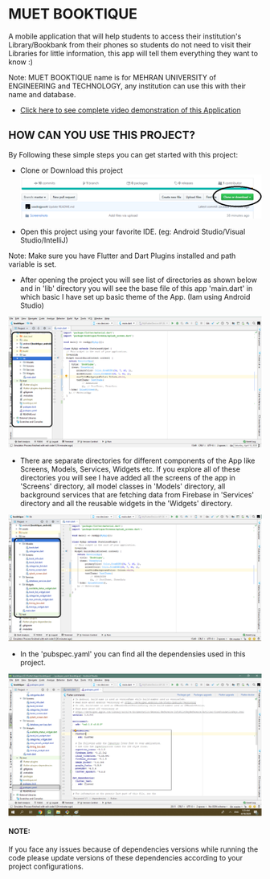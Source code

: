 # MUET BOOKTIQUE

A mobile application that will help students to access their institution's Library/Bookbank from their phones so students do not need to visit their Libraries for little information, this app will tell them everything they want to know :) 

Note: MUET BOOKTIQUE name is for MEHRAN UNIVERSITY of ENGINEERING and TECHNOLOGY, any institution can use this with their name and database.

- [Click here to see complete video demonstration of this Application](https://www.youtube.com/watch?v=rx0oIlaAwfQ)





## HOW CAN YOU USE THIS PROJECT?

By Following these simple steps you can get started with this project: 

- Clone or Download this project 
![Alt text](https://github.com/saadrajpoott/MUET-BOOKTIQUE/blob/master/Screenshots/clone.png)

- Open this project using your favorite IDE. (eg: Android Studio/Visual Studio/IntelliJ)

Note: Make sure you have Flutter and Dart Plugins installed and path variable is set.

- After opening the project you will see list of directories as shown below and in 'lib' directory you will see the base file of this app 'main.dart' in which basic I have set up basic theme of the App.              (Iam using Android Studio)


![Alt text](https://github.com/saadrajpoott/MUET-BOOKTIQUE/blob/master/Screenshots/listoffolders.png)



- There are separate directories for different components of the App like Screens, Models, Services, Widgets etc. If you explore all of these directories you will see I have added all the screens of the app in 'Screens' directory, all model classes in 'Models' directory, all background services that are fetching data from Firebase in 'Services' directory and all the reusable widgets in the 'Widgets' directory.

![Alt text](https://github.com/saadrajpoott/MUET-BOOKTIQUE/blob/master/Screenshots/listoffolders2.png)











- In the 'pubspec.yaml' you can find all the dependensies used in this project.



![Alt text](https://github.com/saadrajpoott/MUET-BOOKTIQUE/blob/master/Screenshots/dependencies.png)

#### NOTE:
If you face any issues because of dependencies versions while running the code please update versions of these dependencies according to your project configurations. 
